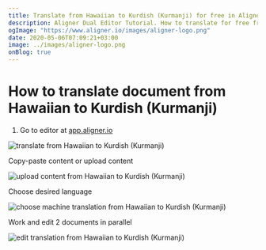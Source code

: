 ```yaml
---
title: Translate from Hawaiian to Kurdish (Kurmanji) for free in Aligner Editor
description: Aligner Dual Editor Tutorial. How to translate for free from Hawaiian to Kurdish (Kurmanji). Aligner is multilingual document management platform. 
ogImage: "https://www.aligner.io/images/aligner-logo.png"
date: 2020-05-06T07:09:21+03:00
image: ../images/aligner-logo.png
onBlog: true
---
```


# How to translate document from Hawaiian to Kurdish (Kurmanji)

1. Go to editor at [app.aligner.io](https://app.aligner.io "Aligner App web page")

![translate from Hawaiian to Kurdish (Kurmanji)](../aligner-blank-editor.png "translate from Hawaiian to Kurdish (Kurmanji)")

Copy-paste content or upload content

![upload content from Hawaiian to Kurdish (Kurmanji)](../aligner-uploaded-document.png "upload content from Hawaiian to Kurdish (Kurmanji)")

Choose desired language

![choose machine translation from Hawaiian to Kurdish (Kurmanji)](../aligner-language-dropdown.png "choose machine translation from Hawaiian to Kurdish (Kurmanji)")

Work and edit 2 documents in parallel

![edit translation from Hawaiian to Kurdish (Kurmanji)](../aligner-double-sitded-editor.png "edit translation from Hawaiian to Kurdish (Kurmanji)")

